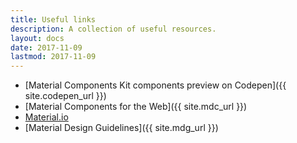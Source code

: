 ```yaml
---
title: Useful links
description: A collection of useful resources.
layout: docs
date: 2017-11-09
lastmod: 2017-11-09
---
```


- [Material Components Kit components preview on Codepen]({{ site.codepen_url }})
- [Material Components for the Web]({{ site.mdc_url }})
- [Material.io](https://material.io/)
- [Material Design Guidelines]({{ site.mdg_url }})
